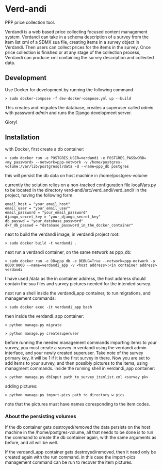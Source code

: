 # Verd-andi

PPP price collection tool.

Verdandi is a web based price collecting focused content management system.
Verdandi can take in a schema description of a survey from the item list xml of a SDMX sua file, creating items in a survey object in Verdandi.  Then users can collect prices for the
items in the survey.  Once price collection is finished or at any stage of the collection
process, Verdandi can produce xml containing the survey description and collected data.

## Development

Use Docker for development by running the following command

    > sudo docker-compose -f dev-docker-compose.yml up --build

This creates and migrates the database, creates a superuser called *admin* with
password *admin* and runs the Django development server.

Glory!

## Installation

with Docker, first create a db container:
 
 	> sudo docker run -e POSTGRES_USER=verdandi -e POSTGRES_PASSwORD=<my_password> --network=ppp-network -v /home/postgres-volume:/var/lib/postgresql/data -d --name=ppp_db postgres

this will persist the db data on host machine in /home/postgres-volume

currently the solution relies on a non-tracked configuration file localVars.py to be located in the directory verd-andi/src/verd_andi/verd_andi/ in the project, having the following form.
```
email_host = "your_email_host"
email_user = "your_email_user"
email_password = "your_email_password"
django_secret_key = "your_django_secret_key"
db_passwd = "your_database_password"
dkr_db_passwd = "database_password_in_the_docker_container"
```

next to build the verdandi image, in verdandi project root:

 	> sudo docker build -t verdandi .

next run a verdandi container, on the same network as ppp_db:

	> sudo docker run -e DB=ppp_db -e DEBUG=True --network=ppp-network -p 8000:8000 --name=verdandi_app -v <host address>:<in container address> verdandi

I have used /data as the in container address, the host address should contain the sua files and survey pictures needed for the intended survey.

next run a shell inside the verdandi_app container, to run migrations, and management commands:

	> sudo docker exec -it verdandi_app bash

then inside the verdandi_app container:

	> python manage.py migrate

	> python manage.py createsuperuser

before running the needed management commands importing items to your survey, you must create a survey in verdandi using the verdandi admin interface, and your newly created superuser. Take note of the survey primary key, it will be 1 if it is the first survey in there. 
 Now you are set to add items to your survey, and then possibly pictures to the items, using managment commands. inside the running shell in verdandi_app container:

 	> python manage.py dbInput path_to_survey_itemlist.xml <survey pk>

 adding pictures:

 	> python manage.py import-pics path_to_directory_w_pics

 note that the pictures must have names coresponding to the item codes.

### About the persisting volumes

If the db container gets destroyed/removed the data persists on the host machine
in the /home/postgres-volume, all that needs to be done is to run the command to
create the db container again, with the same arguments as before, and all will be well.

If the verdandi_app container gets destroyed/removed, then it need only be created again
with the run command. in this case the import-pics management command can be run to recover the item pictures.









